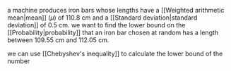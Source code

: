 a machine produces iron bars whose lengths have a [[Weighted arithmetic mean|mean]] ($\mu$) of $110.8$ cm and a [[Standard deviation|standard deviation]] of $0.5$ cm. we want to find the lower bound on the [[Probability|probability]] that an iron bar chosen at random has a length between $109.55$ cm and $112.05$ cm.

we can use [[Chebyshev's inequality]] to calculate the lower bound of the number